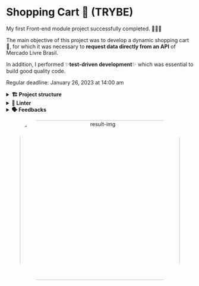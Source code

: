 # Shopping Cart 🛒 (TRYBE)

My first Front-end module project successfully completed. 🚀🚀🚀

The main objective of this project was to develop a dynamic shopping cart 🛒, for which it was necessary to **request data directly from an API** of Mercado Livre Brasil.

In addition, I performed ✨**test-driven development**✨ which was essential to build good quality code.

Regular deadline:
January 26, 2023 at 14:00 am

<details>
  <summary><strong>🏗 Project structure</strong></summary><br />

### Files and Functions

The `tests` folder, contains the `fetchProduct.test.js` and `fetchProductsList.test.js` files, where I implemented the tests for each of the functions of the same name.

The `helpers` folder contains the `fetchFunctions.js` file, where I implemented the request for the APIs of Mercado Livre Brasil.

In `main.js`, I implemented the logic for the notification messages and render the products on the screen.

In the `shopFunctions.js` file, I implemented the logic of adding items to the cart, saving their information in Local Storage and also removing products from the shopping cart.

The `helpers` folder contains the `cartFunctions.js` file, where I implemented the logic of saving product prices in Local Storage.

In `cepFunctions.js`, I implemented the logic to query the users' postal address.

</details>

<details>
  <summary><strong>🔎 Linter</strong></summary><br />

### ESLint e Stylelint

To ensure code quality, the `ESLint` and `Stylelint` linters were used in this project.
So the code will be available with good development practices, being more readable and easy to maintain!

ESLint is a tool for identifying and reporting patterns found in ECMAScript/JavaScript code. In many ways it is similar to JSLint and JSHint with a few exceptions:

* ESLint uses Espree for JavaScript parsing.
* ESLint uses an AST to evaluate patterns in code.
* ESLint is completely 'pluggable', each of the rules is a plugin and you can add […]

</details>

<details>
  <summary><strong>🗣 Feedbacks</strong></summary><br />
  
_Give me feedbacks, I'm open to new ideas_ 😉

</details>

<p align="center">
  <img
    src="https://media.discordapp.net/attachments/1062029691860566078/1066018181161963671/Captura_de_tela_em_2023-01-20_11-22-55.png?width=738&height=415"
    alt="result-img" height="430" style="border-radius:50px;">
</p>
